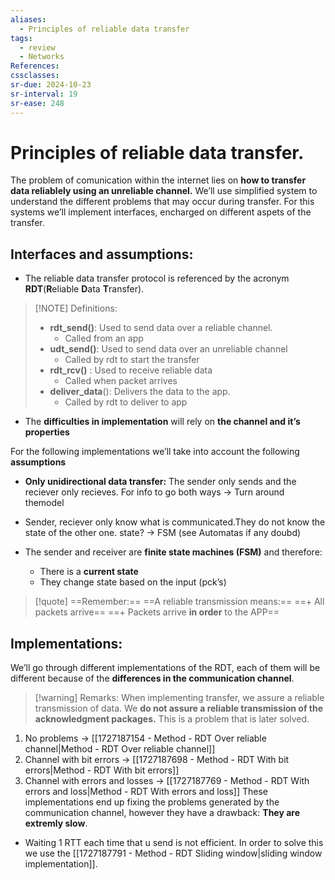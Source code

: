 ```yaml
---
aliases:
  - Principles of reliable data transfer
tags:
  - review
  - Networks
References: 
cssclasses:
sr-due: 2024-10-23
sr-interval: 19
sr-ease: 248
---
```

# Principles of reliable data transfer.
The problem of comunication within the internet lies on **how to transfer data reliablely using an unreliable channel.** 
We’ll use simplified system to understand the different problems that may occur during transfer. For this systems we’ll implement interfaces, encharged on different aspets of the transfer.

## Interfaces and assumptions:
+ The reliable data transfer protocol is referenced by the acronym **RDT**(**R**eliable **D**ata **T**ransfer).
> [!NOTE] Definitions: 
> + **rdt_send()**: Used to send data over a reliable channel. 
> 	+ Called from an app 
> + **udt_send()**: Used to send data over an unreliable channel
> 	+ Called by rdt to start the transfer
> + **rdt_rcv()** : Used to receive reliable data
> 	+ Called when packet arrives
> + **deliver_data**(): Delivers the data to the app.
> 	+ Called by rdt to deliver to app

+ The **difficulties in implementation** will rely on **the channel and it’s properties**

For the following implementations we’ll take into account the following **assumptions**

+ **Only unidirectional data transfer:** The sender only sends and the reciever only recieves. For info to go both ways → Turn around themodel

+ Sender, reciever only know what is communicated.They do not know the state of the other one. state? → FSM (see Automatas if any doubd)

+ The sender and receiver are **finite state machines (FSM)** and therefore:
	+ There is a **current state**
	+ They change state based on the input (pck’s)

> [!quote] ==Remember:== 
> ==A reliable transmission means:==
> ==+ All packets arrive==
> ==+ Packets arrive **in order** to the APP==


## Implementations:
We’ll go through different implementations of the RDT, each of them will be different because of the **differences in the communication channel**.

> [!warning] Remarks:
> When implementing transfer, we assure a reliable transmission of data. We **do not assure a reliable transmission of the acknowledgment packages.** This is a problem that is later solved.

1. No problems → [[1727187154 - Method - RDT Over reliable channel|Method - RDT Over reliable channel]]
2. Channel with bit errors → [[1727187698 - Method - RDT With bit errors|Method - RDT With bit errors]]
3. Channel with errors and losses → [[1727187769 - Method - RDT With errors and loss|Method - RDT With errors and loss]]
These implementations end up fixing the problems generated by the communication channel, however they have a drawback: **They are extremly slow**. 
+ Waiting 1 RTT each time that u send is not efficient.
In order to solve this we use the [[1727187791 - Method - RDT Sliding window|sliding window implementation]].